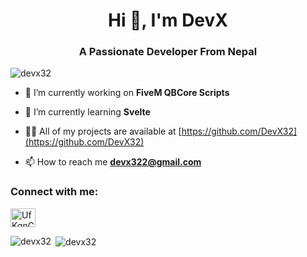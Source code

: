 <h1 align="center">Hi 👋, I'm DevX</h1>
<h3 align="center">A Passionate Developer From Nepal</h3>

<p align="left"> <img src="https://komarev.com/ghpvc/?username=devx32&label=Profile%20views&color=0e75b6&style=flat" alt="devx32" /> </p>

- 🔭 I’m currently working on **FiveM QBCore Scripts**

- 🌱 I’m currently learning **Svelte**

- 👨‍💻 All of my projects are available at [https://github.com/DevX32](https://github.com/DevX32)

- 📫 How to reach me **devx322@gmail.com**

<h3 align="left">Connect with me:</h3>
<p align="left">
<a href="https://discord.gg/UfKqnCqPuk" target="blank"><img align="center" src="https://raw.githubusercontent.com/rahuldkjain/github-profile-readme-generator/master/src/images/icons/Social/discord.svg" alt="UfKqnCqPuk" height="30" width="40" /></a>
</p>

<p><img align="left" src="https://github-readme-stats.vercel.app/api/top-langs?username=devx32&show_icons=true&locale=en&layout=compact" alt="devx32" /></p>

<p>&nbsp;<img align="center" src="https://github-readme-stats.vercel.app/api?username=devx32&show_icons=true&locale=en" alt="devx32" /></p>
